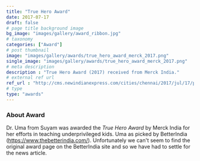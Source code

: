 ```yaml
---
title: "True Hero Award"
date: 2017-07-17
draft: false
# page title background image
bg_image: "images/gallery/award_ribbon.jpg"
# taxonomy
categories: ["Award"]
# post thumbnail
image: "images/gallery/awards/true_hero_award_merck_2017.png"
single_image: "images/gallery/awards/true_hero_award_merck_2017.png"
# meta description
description : "True Hero Award (2017) received from Merck India."
# external ref url
ref_url : "http://cms.newindianexpress.com/cities/chennai/2017/jul/17/poor-kids-get-their-true-hero-1629556.html"
# type
type: "awards"
---
```


### About Award

Dr. Uma from Suyam was awarded the *True Hero Award* by Merck India for her 
efforts in teaching underprivileged kids.  Uma as picked by BetterIndia 
(https://www.thebetterindia.com/). Unfortunately we can't seem to find the 
original award page on the BetterIndia site and so we have had to settle for 
the news article.
